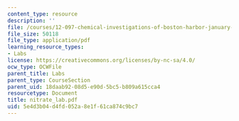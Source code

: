 ```yaml
---
content_type: resource
description: ''
file: /courses/12-097-chemical-investigations-of-boston-harbor-january-iap-2006/5e4d3b04d4fd052a8e1f61ca874c9bc7_nitrate_lab.pdf
file_size: 50118
file_type: application/pdf
learning_resource_types:
- Labs
license: https://creativecommons.org/licenses/by-nc-sa/4.0/
ocw_type: OCWFile
parent_title: Labs
parent_type: CourseSection
parent_uid: 18daab92-08d5-e90d-5bc5-b809a615cca4
resourcetype: Document
title: nitrate_lab.pdf
uid: 5e4d3b04-d4fd-052a-8e1f-61ca874c9bc7
---
```


